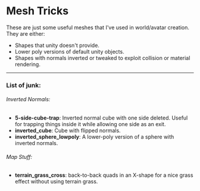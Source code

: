 # Mesh Tricks
These are just some useful meshes that I've used in world/avatar creation.  They are either:

* Shapes that unity doesn't provide.
* Lower poly versions of default unity objects.
* Shapes with normals inverted or tweaked to exploit collision or material rendering.
---
### List of junk:
###### Inverted Normals:
* **5-side-cube-trap**: Inverted normal cube with one side deleted.  Useful for trapping things inside it while allowing one side as an exit.
* **inverted_cube**: Cube with flipped normals.
* **inverted_sphere_lowpoly**: A lower-poly version of a sphere with inverted normals.

###### Map Stuff:
* **terrain_grass_cross**: back-to-back quads in an X-shape for a nice grass effect without using terrain grass.
